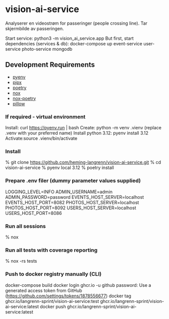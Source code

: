 # vision-ai-service

Analyserer en videostrøm for passeringer (people crossing line). Tar skjermbilde av passeringen.

Start service:
python3 -m vision_ai_service.app
But first, start dependencies (services & db):
docker-compose up event-service user-service photo-service mongodb

## Development Requirements

- [pyenv](https://github.com/pyenv/pyenv-installer)
- [pipx](https://github.com/pipxproject/pipx)
- [poetry](https://python-poetry.org/)
- [nox](https://nox.thea.codes/en/stable/)
- [nox-poetry](https://github.com/cjolowicz/nox-poetry)
- [pillow](https://pypi.org/project/Pillow/)

### If required - virtual environment

Install: curl <https://pyenv.run> | bash
Create: python -m venv .vienv (replace .venv with your preferred name)
Install python 3.12: pyenv install 3.12
Activate:source .vienv/bin/activate

### Install

% git clone <https://github.com/heming-langrenn/vision-ai-service.git>
% cd vision-ai-service
% pyenv local 3.12
% poetry install

### Prepare .env filer (dummy parameter values supplied)

LOGGING_LEVEL=INFO
ADMIN_USERNAME=admin
ADMIN_PASSWORD=password
EVENTS_HOST_SERVER=localhost
EVENTS_HOST_PORT=8082
PHOTOS_HOST_SERVER=localhost
PHOTOS_HOST_PORT=8092
USERS_HOST_SERVER=localhost
USERS_HOST_PORT=8086

### Run all sessions

% nox

### Run all tests with coverage reporting

% nox -rs tests

### Push to docker registry manually (CLI)

docker-compose build
docker login ghcr.io -u github
password: Use a generated access token from GitHub (https://github.com/settings/tokens/1878556677)
docker tag ghcr.io/langrenn-sprint/vision-ai-service:test ghcr.io/langrenn-sprint/vision-ai-service:latest
docker push ghcr.io/langrenn-sprint/vision-ai-service:latest
